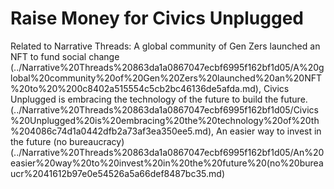 # Raise Money for Civics Unplugged

Related to Narrative Threads: A global community of Gen Zers launched an NFT to fund social change (../Narrative%20Threads%20863da1a0867047ecbf6995f162bf1d05/A%20global%20community%20of%20Gen%20Zers%20launched%20an%20NFT%20to%20%200c8402a515554c5cb2bc46136de5afda.md), Civics Unplugged is embracing the technology of the future to build the future.  (../Narrative%20Threads%20863da1a0867047ecbf6995f162bf1d05/Civics%20Unplugged%20is%20embracing%20the%20technology%20of%20th%204086c74d1a0442dfb2a73af3ea350ee5.md), An easier way to invest in the future (no bureaucracy)  (../Narrative%20Threads%20863da1a0867047ecbf6995f162bf1d05/An%20easier%20way%20to%20invest%20in%20the%20future%20(no%20bureaucr%2041612b97e0e54526a5a66def8487bc35.md)